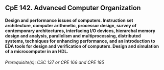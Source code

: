 ## CpE 142. Advanced Computer Organization
#### Design and performance issues of computers. Instruction set architecture, computer arithmetic, processor design, survey of contemporary architectures, interfacing I/O devices, hierarchal memory design and analysis, parallelism and multiprocessing, distributed systems, techniques for enhancing performance, and an introduction to EDA tools for design and verification of computers. Design and simulation of a microcomputer in an HDL. 

*Prerequisite(s): CSC 137 or CPE 166 and CPE 185*
